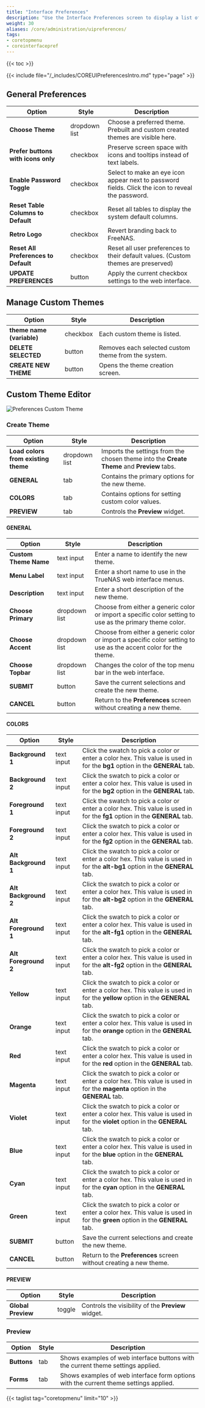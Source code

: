 ```yaml
---
title: "Interface Preferences"
description: "Use the Interface Preferences screen to display a list of general preferences for your TrueNAS."
weight: 30
aliases: /core/administration/uipreferences/
tags:
- coretopmenu
- coreinterfacepref
---
```


{{< toc >}}

{{< include file="/_includes/COREUIPreferencesIntro.md" type="page" >}}

## General Preferences

| Option | Style | Description |
|--------|-------|-------------|
| **Choose Theme** | dropdown list | Choose a preferred theme. Prebuilt and custom created themes are visible here. |
| **Prefer buttons with icons only** | checkbox | Preserve screen space with icons and tooltips instead of text labels. |
| **Enable Password Toggle** | checkbox | Select to make an eye icon appear next to password fields. Click the icon to reveal the password. |
| **Reset Table Columns to Default** | checkbox | Reset all tables to display the system default columns. |
| **Retro Logo** | checkbox | Revert branding back to FreeNAS. |
| **Reset All Preferences to Default** | checkbox | Reset all user preferences to their default values. (Custom themes are preserved) |
| **UPDATE PREFERENCES** | button | Apply the current checkbox settings to the web interface. |

## Manage Custom Themes

| Option | Style | Description |
|--------|-------|-------------|
| **theme name (variable)** | checkbox | Each custom theme is listed. |
| **DELETE SELECTED** | button | Removes each selected custom theme from the system. |
| **CREATE NEW THEME** | button | Opens the theme creation screen. |

## Custom Theme Editor

![Preferences Custom Theme](/images/CORE/13.0/PreferencesCustomTheme.png "Custom UI Theme")

### Create Theme

| Option | Style | Description |
|--------|-------|-------------|
| **Load colors from existing theme** | dropdown list | Imports the settings from the chosen theme into the **Create Theme** and **Preview** tabs. |
| **GENERAL** | tab | Contains the primary options for the new theme. |
| **COLORS** | tab | Contains options for setting custom color values. |
| **PREVIEW** | tab | Controls the **Preview** widget. |

#### GENERAL

| Option | Style | Description |
|--------|-------|-------------|
| **Custom Theme Name** | text input | Enter a name to identify the new theme. |
| **Menu Label** | text input | Enter a short name to use in the TrueNAS web interface menus. |
| **Description** | text input | Enter a short description of the new theme. |
| **Choose Primary** | dropdown list | Choose from either a generic color or import a specific color setting to use as the primary theme color. |
| **Choose Accent** | dropdown list | Choose from either a generic color or import a specific color setting to use as the accent color for the theme. |
| **Choose Topbar** | dropdown list | Changes the color of the top menu bar in the web interface. |
| **SUBMIT** | button | Save the current selections and create the new theme. |
| **CANCEL** | button | Return to the **Preferences** screen without creating a new theme. |

#### COLORS

| Option | Style | Description |
|--------|-------|-------------|
| **Background 1** | text input | Click the swatch to pick a color or enter a color hex. This value is used in for the **bg1** option in the **GENERAL** tab. |
| **Background 2** | text input | Click the swatch to pick a color or enter a color hex. This value is used in for the **bg2** option in the **GENERAL** tab. |
| **Foreground 1** | text input | Click the swatch to pick a color or enter a color hex. This value is used in for the **fg1** option in the **GENERAL** tab. |
| **Foreground 2** | text input | Click the swatch to pick a color or enter a color hex. This value is used in for the **fg2** option in the **GENERAL** tab. |
| **Alt Background 1** | text input | Click the swatch to pick a color or enter a color hex. This value is used in for the **alt-bg1** option in the **GENERAL** tab. |
| **Alt Background 2** | text input | Click the swatch to pick a color or enter a color hex. This value is used in for the **alt-bg2** option in the **GENERAL** tab. |
| **Alt Foreground 1** | text input | Click the swatch to pick a color or enter a color hex. This value is used in for the **alt-fg1** option in the **GENERAL** tab. |
| **Alt Foreground 2** | text input | Click the swatch to pick a color or enter a color hex. This value is used in for the **alt-fg2** option in the **GENERAL** tab. |
| **Yellow** | text input | Click the swatch to pick a color or enter a color hex. This value is used in for the **yellow** option in the **GENERAL** tab. |
| **Orange** | text input | Click the swatch to pick a color or enter a color hex. This value is used in for the **orange** option in the **GENERAL** tab. |
| **Red** | text input | Click the swatch to pick a color or enter a color hex. This value is used in for the **red** option in the **GENERAL** tab. |
| **Magenta** | text input | Click the swatch to pick a color or enter a color hex. This value is used in for the **magenta** option in the **GENERAL** tab. |
| **Violet** | text input | Click the swatch to pick a color or enter a color hex. This value is used in for the **violet** option in the **GENERAL** tab. |
| **Blue** | text input | Click the swatch to pick a color or enter a color hex. This value is used in for the **blue** option in the **GENERAL** tab. |
| **Cyan** | text input | Click the swatch to pick a color or enter a color hex. This value is used in for the **cyan** option in the **GENERAL** tab. |
| **Green** | text input | Click the swatch to pick a color or enter a color hex. This value is used in for the **green** option in the **GENERAL** tab. |
| **SUBMIT** | button | Save the current selections and create the new theme. |
| **CANCEL** | button | Return to the **Preferences** screen without creating a new theme. |

#### PREVIEW

| Option | Style | Description |
|--------|-------|-------------|
| **Global Preview** | toggle | Controls the visibility of the **Preview** widget. |

### Preview

| Option | Style | Description |
|--------|-------|-------------|
| **Buttons** | tab | Shows examples of web interface buttons with the current theme settings applied. |
| **Forms** | tab | Shows examples of web interface form options with the current theme settings applied. |

{{< taglist tag="coretopmenu" limit="10" >}}
